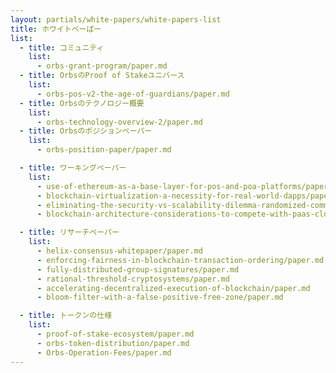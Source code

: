 ```yaml
---
layout: partials/white-papers/white-papers-list
title: ホワイトぺーぱー
list:
  - title: コミュニティ
    list:
      - orbs-grant-program/paper.md
  - title: OrbsのProof of Stakeユニバース
    list:
      - orbs-pos-v2-the-age-of-guardians/paper.md
  - title: Orbsのテクノロジー概要
    list:
      - orbs-technology-overview-2/paper.md
  - title: Orbsのポジションペーパー
    list:
      - orbs-position-paper/paper.md

  - title: ワーキングペーパー
    list:
      - use-of-ethereum-as-a-base-layer-for-pos-and-poa-platforms/paper.md
      - blockchain-virtualization-a-necessity-for-real-world-dapps/paper.md
      - eliminating-the-security-vs-scalability-dilemma-randomized-committee-consensus-protocols/paper.md
      - blockchain-architecture-considerations-to-compete-with-paas-cloud-services/paper.md

  - title: リサーチペーパー
    list:
      - helix-consensus-whitepaper/paper.md
      - enforcing-fairness-in-blockchain-transaction-ordering/paper.md
      - fully-distributed-group-signatures/paper.md
      - rational-threshold-cryptosystems/paper.md
      - accelerating-decentralized-execution-of-blockchain/paper.md
      - bloom-filter-with-a-false-positive-free-zone/paper.md

  - title: トークンの仕様
    list:
      - proof-of-stake-ecosystem/paper.md
      - orbs-token-distribution/paper.md
      - Orbs-Operation-Fees/paper.md
---
```


